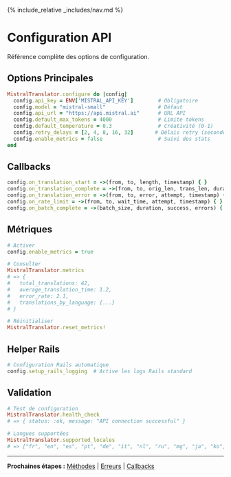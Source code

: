 {% include_relative _includes/nav.md %}

# Configuration API

Référence complète des options de configuration.

## Options Principales

```ruby
MistralTranslator.configure do |config|
  config.api_key = ENV['MISTRAL_API_KEY']        # Obligatoire
  config.model = "mistral-small"                 # Défaut
  config.api_url = "https://api.mistral.ai"      # URL API
  config.default_max_tokens = 4000               # Limite tokens
  config.default_temperature = 0.3               # Créativité (0-1)
  config.retry_delays = [2, 4, 8, 16, 32]       # Délais retry (secondes)
  config.enable_metrics = false                  # Suivi des stats
end
```

## Callbacks

```ruby
config.on_translation_start = ->(from, to, length, timestamp) { }
config.on_translation_complete = ->(from, to, orig_len, trans_len, duration) { }
config.on_translation_error = ->(from, to, error, attempt, timestamp) { }
config.on_rate_limit = ->(from, to, wait_time, attempt, timestamp) { }
config.on_batch_complete = ->(batch_size, duration, success, errors) { }
```

## Métriques

```ruby
# Activer
config.enable_metrics = true

# Consulter
MistralTranslator.metrics
# => {
#   total_translations: 42,
#   average_translation_time: 1.2,
#   error_rate: 2.1,
#   translations_by_language: {...}
# }

# Réinitialiser
MistralTranslator.reset_metrics!
```

## Helper Rails

```ruby
# Configuration Rails automatique
config.setup_rails_logging  # Active les logs Rails standard
```

## Validation

```ruby
# Test de configuration
MistralTranslator.health_check
# => { status: :ok, message: "API connection successful" }

# Langues supportées
MistralTranslator.supported_locales
# => ["fr", "en", "es", "pt", "de", "it", "nl", "ru", "mg", "ja", "ko", "zh", "ar"]
```

---

**Prochaines étapes :** [Méthodes](methods.md) | [Erreurs](errors.md) | [Callbacks](callbacks.md)
